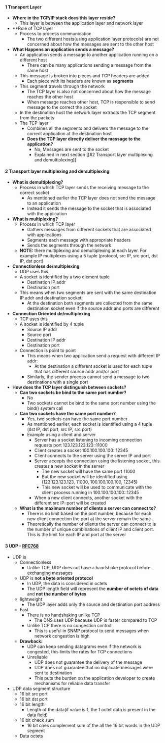 #### 1 Transport Layer
- **Where in the TCP/IP stack does this layer reside?**
	- This layer is between the application layer and network layer
- **Role of TCP layer
	- Process to process communication
		- The two different hosts(using application layer protocols) are not concerned about how the messages are sent to the other host
- **What Happens an application sends a message?**
	- An application sends a message to another application running on a different host
		- There can be many applications sending a message from the same host 
	- This message is broken into pieces and TCP headers are added
		- Each piece with its headers are known as **segments**
	- This segment travels through the network
		- The TCP layer is also not concerned about how the message reaches the other host
		- When message reaches other host, TCP is responsible to send message to the correct the socket
	- In the destination host the network layer extracts the TCP segment from the packets
	- The TCP layer 
		- Combines all the segments and delivers the message to the correct application at the destination host 
		- **Does the TCP layer directly deliver the message to the application?**
			- No, Messages are sent to the socket
			- Explained in next section [[#2 Transport layer multiplexing and demultiplexing]]

#### 2 Transport layer multiplexing and demultiplexing
- **What is demultiplexing?**
	- Process in which TCP layer sends the receiving message to the correct socket
		- As mentioned earlier the TCP layer does not send the message to an application
		- Instead it sends the message to the socket that is associated with the application
- **What is multiplexing?**
	- Process in which TCP layer 
		- Gathers messages from different sockets that are associated with applications 
		- Segments each message with appropriate headers
		- Sends the segments through the network
	- **NOTE:** there multiplexing and demultiplexing at each layer. For example IP multiplexes using a 5 tuple (protocol, src IP, src port, dst IP, dst port) 
- **Connectionless de/multiplexing**
	- UDP uses this 
	- A socket is identified by a two element tuple
		- Destination IP addr
		- Destination port
	- This means when two segments are sent with the same destination IP addr and destination socket: 
		- At the destination both segments are collected from the same destination socket even if the source addr and ports are different
- **Connection Oriented de/multiplexing**
	- TCP uses this
	- A socket is identified by 4 tuple
		- Source IP addr
		- Source port
		- Destination IP addr
		- Destination port
	- Connection is point to point
		- This means when two application send a request with different IP addr: 
			- At the destination a different socket is used for each tuple that has different source addr and/or port
		- Similarly, the sender process cannot send a message to two destinations with a single port 
- **How does the TCP layer distinguish between sockets?**
	- **Can two sockets be bind to the same port number?**
		- No
		- Two sockets cannot be bind to the same port number using the bind() system call
	- **Can two sockets have the same port number?**
		- Yes, two sockets can have the same port number
		- As mentioned earlier, each socket is identified using a 4 tuple (dst IP, dst port, src IP, src port)
		- Example using a client and server
			- Server has a socket listening to incoming connection requests port 123.123.123.123::11000
			- Client creates a socket 100.100.100.100::12345 
			- Client connects to the server using the server IP and port
			- Server accepts the connection using the listening socket, this creates a new socket in the server
				- The new socket will have the same port 11000
				- But the new socket will be identified using (123.123.123.123, 11000, 100.100.100.100, 12345)
				- This new socket will be used to communicate with the client process running in 100.100.100.100::12345
			- When a new client connects, another socket with the different src IP::port will be created 
	- **What is the maximum number of clients a server can connect to?**
		- There is no limit based on the port number, because for each new client connection the port at the server remain the same
		- Theoretically the number of clients the server can connect to is the number of unique combinations of client IP and client port. This is the limit for each IP and port at the server

#### 3 UDP - [RFC768](https://datatracker.ietf.org/doc/html/rfc768/)
- UDP is 
	- Connectionless
		- Unlike TCP, UDP does not have a handshake protocol before exchanging messages
	- UDP is **not a byte oriented protocol**
		- In UDP, the data is considered in octets
		- The UDP length field will represent the **number of octets of data** and **not the number of bytes** 
	- lightweight
		- The UDP layer adds only the source and destination port address
	- Fast
		- There is no handshaking unlike TCP
			- The DNS uses UDP because UDP is faster compared to TCP
		- Unlike TCP there is no congestion control
			- This is useful in SNMP protocol to send messages when network congestion is high
	- **Drawback:**
		- UDP can keep sending datagrams even if the network is congested, this limits the rates for TCP connections
		- Unreliable
			- UDP does not guarantee the delivery of the message 
			- UDP does not guarantee that no duplicate messages were sent to destination
			- This puts the burden on the application developer to create mechanisms for reliable data transfer 
- UDP data segment structure
	- 16 bit src port
	- 16 bit dst port
	- 16 bit length
		- Length of the data(if value is 1, the 1 octet data is present in the data field)
	- 16 bit check sum
		- 16 bit ones complement sum of the all the 16 bit words in the UDP segment
	- Data octets
